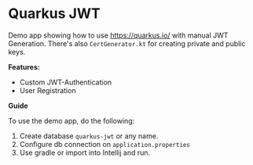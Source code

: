 # Quarkus JWT 
Demo app showing how to use https://quarkus.io/ with manual JWT Generation.
There's also `CertGenerator.kt` for creating private and public keys.

**Features:**
* Custom JWT-Authentication
* User Registration

**Guide**

To use the demo app, do the following:

1. Create database `quarkus-jwt` or any name.
2. Configure db connection on `application.properties`
3. Use gradle or import into Intellij and run.
